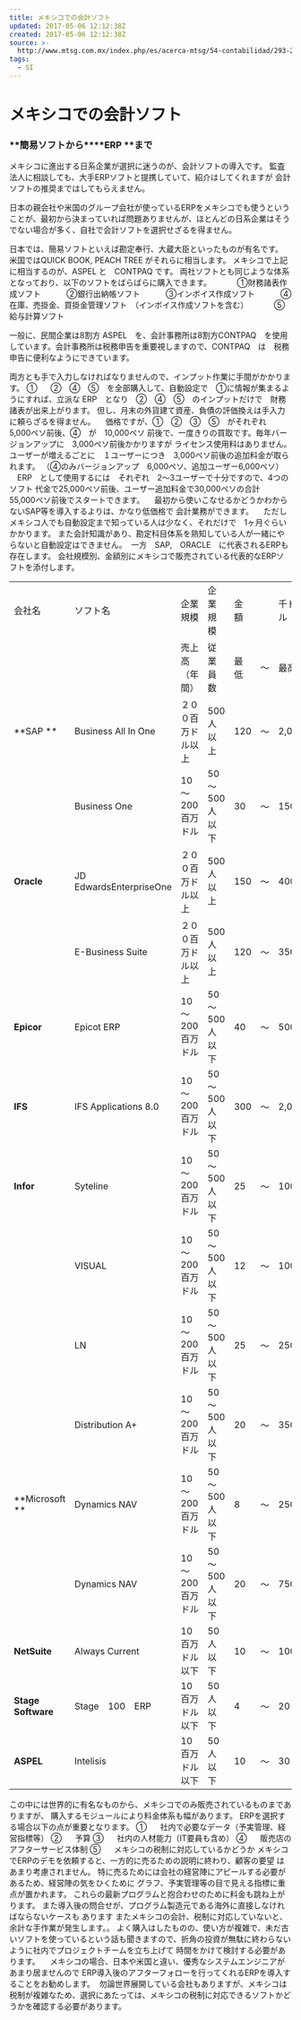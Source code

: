 ```yaml
---
title: メキシコでの会計ソフト
updated: 2017-05-06 12:12:38Z
created: 2017-05-06 12:12:38Z
source: >-
  http://www.mtsg.com.mx/index.php/es/acerca-mtsg/54-contabilidad/293-2016-07-22-20-33-43
tags:
  - SI
---
```


# メキシコでの会計ソフト

### **簡易ソフトから****ERP ****まで**

メキシコに進出する日系企業が選択に迷うのが、会計ソフトの導入です。
監査法人に相談しても、大手ERPソフトと提携していて、紹介はしてくれますが
会計ソフトの推奨まではしてもらえません。

日本の親会社や米国のグループ会社が使っているERPをメキシコでも使うということが、最初から決まっていれば問題ありませんが、ほとんどの日系企業はそうでない場合が多く、自社で会計ソフトを選択せざるを得ません。

日本では、簡易ソフトといえば勘定奉行、大蔵大臣といったものが有名です。
米国ではQUICK BOOK, PEACH TREE がそれらに相当します。
メキシコで上記に相当するのが、ASPEL と　CONTPAQ です。
両社ソフトとも同じような体系となっており、以下のソフトをばらばらに購入できます。
　　　①財務諸表作成ソフト
　　　②銀行出納帳ソフト
　　　③インボイス作成ソフト
　　　④在庫、売掛金、買掛金管理ソフト　（インボイス作成ソフトを含む）
　　　⑤給与計算ソフト

一般に、民間企業は8割方 ASPEL　を、会計事務所は8割方CONTPAQ　を使用しています。会計事務所は税務申告を重要視しますので、CONTPAQ　は　税務申告に便利なようにできています。

両方とも手で入力しなければなりませんので、インプット作業に手間がかかります。
①      ②　④　⑤　を全部購入して、自動設定で　①に情報が集まるようにすれば、立派な
ERP　となり　②　④　⑤　のインプットだけで　財務諸表が出来上がります。
但し、月末の外貨建て資産、負債の評価換えは手入力に頼らざるを得ません。
　価格ですが、①　②　③　⑤　がそれぞれ　5,000ペソ前後、④　が　10,000ペソ
前後で、一度きりの買取です。毎年バージョンアップに　3,000ペソ前後かかりますが
ライセンス使用料はありません。
ユーザーが増えるごとに　１ユーザーにつき　3,000ペソ前後の追加料金が取られます。
（④のみバージョンアップ　6,000ペソ、追加ユーザー6,000ペソ）
　ERP　として使用するには　それぞれ　2～3ユーザーで十分ですので、4つのソフト
代金で25,000ペソ前後、ユーザー追加料金で30,000ペソの合計　55,000ペソ前後でスタートできます。
　最初から使いこなせるかどうかわからないSAP等を導入するよりは、かなり低価格で
会計業務ができます。
　ただしメキシコ人でも自動設定まで知っている人は少なく、それだけで　1ヶ月ぐらいかかります。
また会計知識があり、勘定科目体系を熟知している人が一緒にやらないと自動設定はできません。
 一方　SAP,　ORACLE　に代表されるERPも存在します。
会社規模別、金額別にメキシコで販売されている代表的なERPソフトを添付します。

|     |     |     |     |     |     |     |
| --- | --- | --- | --- | --- | --- | --- |
| 会社名 | ソフト名 | 企業規模 | 企業規模 | 金額  |     | 千ドル |
|     |     | 売上高（年間） | 従業員数 | 最低  | ～   | 最高  |
| **SAP ** | Business All In One | ２００百万ドル以上 | 500人以上 | 120 | ～   | 2,000 |
|     | Business One | 10～200百万ドル | 50～500人以下 | 30  | ～   | 150 |
| **Oracle** | JD EdwardsEnterpriseOne | ２００百万ドル以上 | 500人以上 | 150 | ～   | 400 |
|     | E-Business Suite | ２００百万ドル以上 | 500人以上 | 120 | ～   | 350 |
| **Epicor** | Epicot ERP | 10～200百万ドル | 50～500人以下 | 40  | ～   | 500 |
| **IFS** | IFS Applications 8.0 | 10～200百万ドル | 50～500人以下 | 300 | ～   | 2,000 |
| **Infor** | Syteline | 10～200百万ドル | 50～500人以下 | 25  | ～   | 100 |
|     | VISUAL | 10～200百万ドル | 50～500人以下 | 12  | ～   | 100 |
|     | LN  | 10～200百万ドル | 50～500人以下 | 25  | ～   | 250 |
|     | Distribution A+ | 10～200百万ドル | 50～500人以下 | 20  | ～   | 350 |
| **Microsoft ** | Dynamics NAV | 10～200百万ドル | 50～500人以下 | 8   | ～   | 250 |
|     | Dynamics NAV | 10～200百万ドル | 50～500人以下 | 20  | ～   | 750 |
| **NetSuite** | Always Current | 10百万ドル以下 | 50人以下 | 10  | ～   | 100 |
| **Stage Software** | Stage　100　ERP | 10百万ドル以下 | 50人以下 | 4   | ～   | 20  |
| **ASPEL** | Intelisis | 10百万ドル以下 | 50人以下 | 10  | ～   | 30  |

この中には世界的に有名なものから、メキシコでのみ販売されているものまでありますが、
購入するモジュールにより料金体系も幅があります。
ERPを選択する場合以下の点が重要となります。
①      社内で必要なデータ（予実管理、経営指標等）
②      予算
③      社内の人材能力（IT要員も含め）
④      販売店のアフターサービス体制
⑤      メキシコの税制に対応しているかどうか
メキシコでERPのデモを依頼すると、一方的に売るための説明に終わり、顧客の要望
はあまり考慮されません。
特に売るためには会社の経営陣にアピールする必要があるため、経営陣の気をひくために
グラフ、予実管理等の目で見える指標に重点が置かれます。
これらの最新プログラムと抱合わせのために料金も跳ね上がります。
また導入後の問合せが、プログラム製造元である海外に直接しなければならないケースも
あります
またメキシコの会計、税制に対応していないと、余計な手作業が発生します。。
よく購入はしたものの、使い方が複雑で、未だ古いソフトを使っているという話も聞きますので、折角の投資が無駄に終わらないように社内でプロジェクトチームを立ち上げて
時間をかけて検討する必要があります。
　メキシコの場合、日本や米国と違い、優秀なシステムエンジニアがあまり居ませんので
ERP導入後のアフターフォローを行ってくれるERPを導入することをお勧めします。
 勿論世界展開している会社もありますが、メキシコは税制が複雑なため、選択にあたっては、メキシコの税制に対応できるソフトかどうかを確認する必要があります。